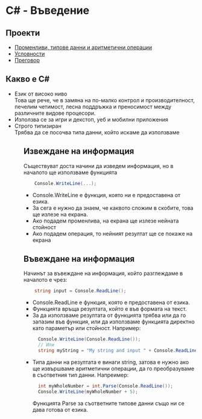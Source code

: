 # C# - Въведение

## Проекти
* [Променливи, типове данни и аритметични операции](./variables/README.md)
* [Условности](./conditions/README.md)
* [Преговор](./review/README.md)

## Какво е C#
<ul>
    <li>Език от високо ниво</li>
    Това ще рече, че в замяна на по-малко контрол и производителност, печелим четимост, лесна поддръжка и преносимост между различните видове процесори.
    <li>Използва се за игри и декстоп, уеб и мобилни приложения</li>
    <li>Строго типизиран</li>
    Трябва да се посочва типа данни, който искаме да използваме
<ul>

## Извеждане на информация
Съществуват доста начини да изведем информация, но в началото ще използваме функцията

``` c#
    Console.WriteLine(...);
```
* Console.WriteLine е функция, която ни е предоставена от езика.
* За сега е нужно да знаем, че каквото сложим в скобите, това ще излезе на екрана.
* Ако подадем променлива, на екрана ще излезе нейната стойност
* Ако подадем операция, то нейният резултат ще се покаже на екрана

## Въвеждане на информация
Начинът за въвеждане на информация, който разглеждаме в началото е чрез:
``` c#
    string input = Console.ReadLine();
```

* Console.ReadLine е функция, която е предоставена от езика.
* Функцията връща резултата, който е във формата на текст.
* За да използваме резултата от функцията трябва или да го запазим във функция, или да използваме функцията директно като параметър или стойност.
  Например:
  ``` c#
    Console.WriteLine(Console.ReadLine());
    // Или
    string myString = "My string and input " + Console.ReadLine();
  ```
* Типа данни на резултата е винаги string, затова е нужно ако ще извършваме аритметични операции, да го преобразуваме в съответния тип данни.
  Напреимер:
  ``` c#
    int myWholeNumber = int.Parse(Console.ReadLine());
    Console.WriteLine(myWholeNumber + 5);
  ```
  Функцията Parse за съответните типове данни също ни се дава готова от езика.
